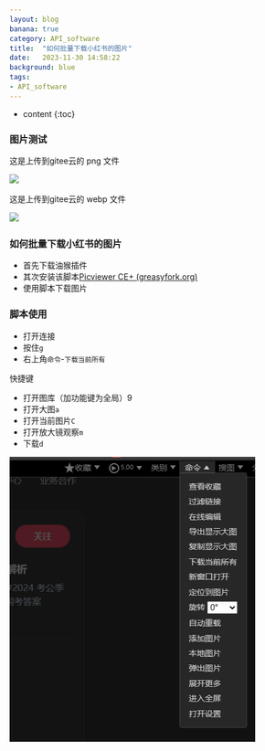 ```yaml
---
layout: blog
banana: true
category: API_software
title:  "如何批量下载小红书的图片"
date:   2023-11-30 14:58:22
background: blue
tags:
- API_software
---
```


* content
{:toc}


### 图片测试

这是上传到gitee云的 png 文件

![](https://gitee.com/li54426/the_pictures/raw/master/img/202404082301604_airscript_jiaoben.png)

这是上传到gitee云的 webp 文件

![](https://gitee.com/li54426/the_pictures/raw/master/img/202404091023578.webp)





### 如何批量下载小红书的图片

- 首先下载油猴插件
- 其次安装该脚本[Picviewer CE+ (greasyfork.org)](https://greasyfork.org/zh-CN/scripts/24204-picviewer-ce)
- 使用脚本下载图片



### 脚本使用

- 打开连接
- 按住`g`
- 右上角`命令`-`下载当前所有`

快捷键

- 打开图库（加功能键为全局）9
- 打开大图`a`
-  打开当前图片`C`
- 打开放大镜观察`m`
- 下载`d`





![image-20231130210427811](assets/image-20231130210427811.png)
